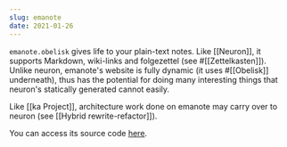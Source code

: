 ```yaml
---
slug: emanote
date: 2021-01-26
---
```


`emanote.obelisk` gives life to your plain-text notes. Like [[Neuron]], it supports Markdown, wiki-links and folgezettel (see #[[Zettelkasten]]). Unlike neuron, emanote's website is fully dynamic (it uses #[[Obelisk]] underneath), thus has the potential for doing many interesting things that neuron's statically generated cannot easily.

Like [[ka Project]], architecture work done on emanote may carry over to neuron (see [[Hybrid rewrite-refactor]]).

You can access its source code [here](https://github.com/srid/emanote.obelisk).